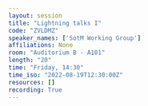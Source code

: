 ```yaml
---
layout: session
title: "Lightning talks I"
code: "ZVLDMZ"
speaker_names: ['SotM Working Group']
affiliations: None
room: "Auditorium B - A101"
length: "20"
time: "Friday, 14:30"
time_iso: "2022-08-19T12:30:00Z"
resources: []
recording: True
---
```




